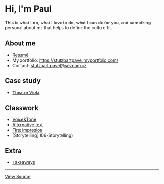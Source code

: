 # Hi, I'm Paul

This is what I do, what I love to do, what I can do for you, and something personal about me that helps to define the culture fit.

## About me

- [Resumé](04-experience)
- My portfolio: https://stutzbartpavel.myportfolio.com/
- Contact: stutzbart.pavel@seznam.cz

## Case study

- [Theatre Viola](03-content-first)

## Classwork
- [Voice&Tone](05-voice-&-tone)
- [Alternative text](01-alternative-text/)
- [First impresion](02-first-impression)
- [Storytelling] (06-Storytelling) 

## Extra
- [Takeaways](takeaways)

---

[View Source](https://pavelstutzbart.github.io/english-for-designers/)

